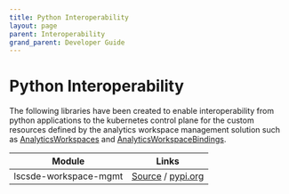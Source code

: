 ```yaml
---
title: Python Interoperability
layout: page
parent: Interoperability
grand_parent: Developer Guide
---
```


# Python Interoperability
The following libraries have been created to enable interoperability from python applications to the kubernetes control plane for the custom resources defined by the analytics workspace management solution such as [AnalyticsWorkspaces](../../Components/Analytics-Workspace-Management-Solution/Resources/Analytics-Workspaces.md) and [AnalyticsWorkspaceBindings](../../Components/Analytics-Workspace-Management-Solution/Resources/Analytics-Workspace-Bindings.md).

| Module | Links |
| --- | --- |
| lscsde-workspace-mgmt | [Source](https://github.com/lsc-sde/py-lscsde-workspace-mgmt) / [pypi.org](https://pypi.org/project/lscsde-workspace-mgmt/) |
